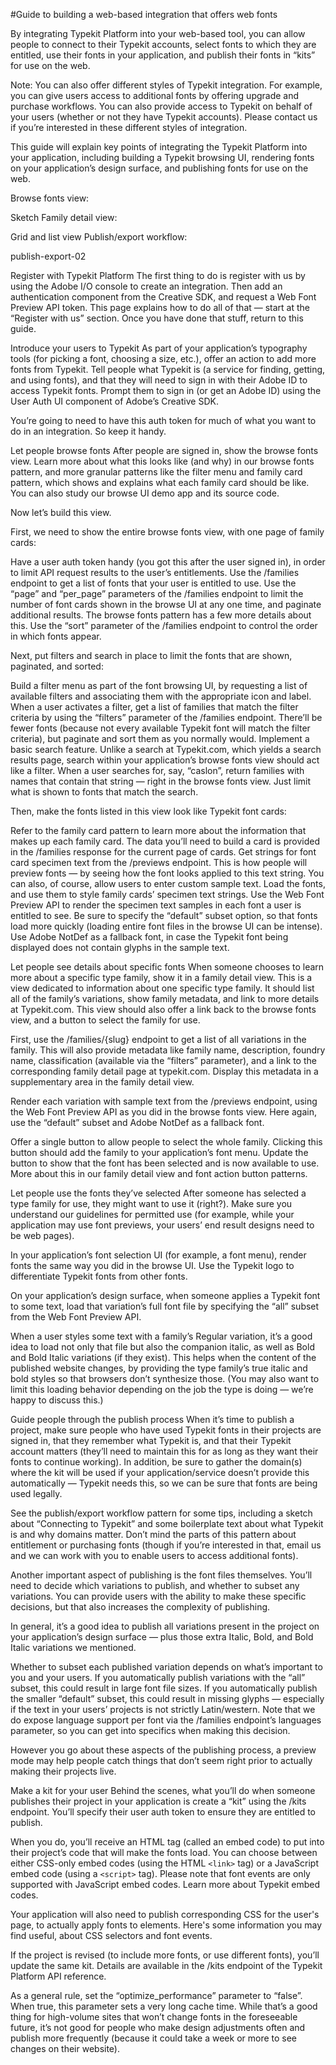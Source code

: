 #Guide to building a web-based integration that offers web fonts

By integrating Typekit Platform into your web-based tool, you can allow people to connect to their Typekit accounts, select fonts to which they are entitled, use their fonts in your application, and publish their fonts in “kits” for use on the web.

Note: You can also offer different styles of Typekit integration. For example, you can give users access to additional fonts by offering upgrade and purchase workflows. You can also provide access to Typekit on behalf of your users (whether or not they have Typekit accounts). Please contact us if you’re interested in these different styles of integration.

This guide will explain key points of integrating the Typekit Platform into your application, including building a Typekit browsing UI, rendering fonts on your application’s design surface, and publishing fonts for use on the web.

Browse fonts view:

Sketch
Family detail view:

Grid and list view
Publish/export workflow:

publish-export-02

Register with Typekit Platform
The first thing to do is register with us by using the Adobe I/O console to create an integration. Then add an authentication component from the Creative SDK, and request a Web Font Preview API token. This page explains how to do all of that — start at the “Register with us” section. Once you have done that stuff, return to this guide.



Introduce your users to Typekit
As part of your application’s typography tools (for picking a font, choosing a size, etc.), offer an action to add more fonts from Typekit. Tell people what Typekit is (a service for finding, getting, and using fonts), and that they will need to sign in with their Adobe ID to access Typekit fonts. Prompt them to sign in (or get an Adobe ID) using the User Auth UI component of Adobe’s Creative SDK.

You’re going to need to have this auth token for much of what you want to do in an integration. So keep it handy.



Let people browse fonts
After people are signed in, show the browse fonts view. Learn more about what this looks like (and why) in our browse fonts pattern, and more granular patterns like the filter menu and family card pattern, which shows and explains what each family card should be like. You can also study our browse UI demo app and its source code.

Now let’s build this view.

First, we need to show the entire browse fonts view, with one page of family cards:

Have a user auth token handy (you got this after the user signed in), in order to limit API request results to the user’s entitlements.
Use the /families endpoint to get a list of fonts that your user is entitled to use.
Use the “page” and “per_page” parameters of the /families endpoint to limit the number of font cards shown in the browse UI at any one time, and paginate additional results. The browse fonts pattern has a few more details about this.
Use the “sort” parameter of the /families endpoint to control the order in which fonts appear.


Next, put filters and search in place to limit the fonts that are shown, paginated, and sorted:

Build a filter menu as part of the font browsing UI, by requesting a list of available filters and associating them with the appropriate icon and label. When a user activates a filter, get a list of families that match the filter criteria by using the “filters” parameter of the /families endpoint. There’ll be fewer fonts (because not every available Typekit font will match the filter criteria), but paginate and sort them as you normally would.
Implement a basic search feature. Unlike a search at Typekit.com, which yields a search results page, search within your application’s browse fonts view should act like a filter. When a user searches for, say, “caslon”, return families with names that contain that string — right in the browse fonts view. Just limit what is shown to fonts that match the search.


Then, make the fonts listed in this view look like Typekit font cards:

Refer to the family card pattern to learn more about the information that makes up each family card. The data you’ll need to build a card is provided in the /families response for the current page of cards.
Get strings for font card specimen text from the /previews endpoint. This is how people will preview fonts — by seeing how the font looks applied to this text string. You can also, of course, allow users to enter custom sample text.
Load the fonts, and use them to style family cards’ specimen text strings. Use the Web Font Preview API to render the specimen text samples in each font a user is entitled to see. Be sure to specify the “default” subset option, so that fonts load more quickly (loading entire font files in the browse UI can be intense). Use Adobe NotDef as a fallback font, in case the Typekit font being displayed does not contain glyphs in the sample text.


Let people see details about specific fonts
When someone chooses to learn more about a specific type family, show it in a family detail view. This is a view dedicated to information about one specific type family. It should list all of the family’s variations, show family metadata, and link to more details at Typekit.com. This view should also offer a link back to the browse fonts view, and a button to select the family for use.

First, use the /families/{slug} endpoint to get a list of all variations in the family. This will also provide metadata like family name, description, foundry name, classification (available via the “filters” parameter), and a link to the corresponding family detail page at typekit.com. Display this metadata in a supplementary area in the family detail view.

Render each variation with sample text from the /previews endpoint, using the Web Font Preview API as you did in the browse fonts view. Here again, use the “default” subset and Adobe NotDef as a fallback font.

Offer a single button to allow people to select the whole family. Clicking this button should add the family to your application’s font menu. Update the button to show that the font has been selected and is now available to use. More about this in our family detail view and font action button patterns.



Let people use the fonts they’ve selected
After someone has selected a type family for use, they might want to use it (right?). Make sure you understand our guidelines for permitted use (for example, while your application may use font previews, your users’ end result designs need to be web pages).

In your application’s font selection UI (for example, a font menu), render fonts the same way you did in the browse UI. Use the Typekit logo to differentiate Typekit fonts from other fonts.

On your application’s design surface, when someone applies a Typekit font to some text, load that variation’s full font file by specifying the “all” subset from the Web Font Preview API.

When a user styles some text with a family’s Regular variation, it’s a good idea to load not only that file but also the companion italic, as well as Bold and Bold Italic variations (if they exist). This helps when the content of the published website changes, by providing the type family’s true italic and bold styles so that browsers don’t synthesize those. (You may also want to limit this loading behavior depending on the job the type is doing — we’re happy to discuss this.)



Guide people through the publish process
When it’s time to publish a project, make sure people who have used Typekit fonts in their projects are signed in, that they remember what Typekit is, and that their Typekit account matters (they’ll need to maintain this for as long as they want their fonts to continue working). In addition, be sure to gather the domain(s) where the kit will be used if your application/service doesn’t provide this automatically — Typekit needs this, so we can be sure that fonts are being used legally.

See the publish/export workflow pattern for some tips, including a sketch about “Connecting to Typekit” and some boilerplate text about what Typekit is and why domains matter. Don’t mind the parts of this pattern about entitlement or purchasing fonts (though if you’re interested in that, email us and we can work with you to enable users to access additional fonts).

Another important aspect of publishing is the font files themselves. You’ll need to decide which variations to publish, and whether to subset any variations. You can provide users with the ability to make these specific decisions, but that also increases the complexity of publishing.

In general, it’s a good idea to publish all variations present in the project on your application’s design surface — plus those extra Italic, Bold, and Bold Italic variations we mentioned.

Whether to subset each published variation depends on what’s important to you and your users. If you automatically publish variations with the “all” subset, this could result in large font file sizes. If you automatically publish the smaller “default” subset, this could result in missing glyphs — especially if the text in your users’ projects is not strictly Latin/western. Note that we do expose language support per font via the /families endpoint’s languages parameter, so you can get into specifics when making this decision.

However you go about these aspects of the publishing process, a preview mode may help people catch things that don’t seem right prior to actually making their projects live.



Make a kit for your user
Behind the scenes, what you’ll do when someone publishes their project in your application is create a “kit” using the /kits endpoint. You’ll specify their user auth token to ensure they are entitled to publish.

When you do, you’ll receive an HTML tag (called an embed code) to put into their project’s code that will make the fonts load. You can choose between either CSS-only embed codes (using the HTML `<link>` tag) or a JavaScript embed code (using a `<script>`  tag). Please note that font events are only supported with JavaScript embed codes. Learn more about Typekit embed codes.

Your application will also need to publish corresponding CSS for the user's page, to actually apply fonts to elements. Here's some information you may find useful, about CSS selectors and font events.

If the project is revised (to include more fonts, or use different fonts), you’ll update the same kit. Details are available in the /kits endpoint of the Typekit Platform API reference.

As a general rule, set the “optimize_performance” parameter to “false”. When true, this parameter sets a very long cache time. While that’s a good thing for high-volume sites that won’t change fonts in the foreseeable future, it’s not good for people who make design adjustments often and publish more frequently (because it could take a week or more to see changes on their website).
